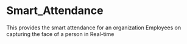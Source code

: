 # Smart_Attendance
This provides the smart attendance for an organization Employees  on capturing the face of a person in Real-time

